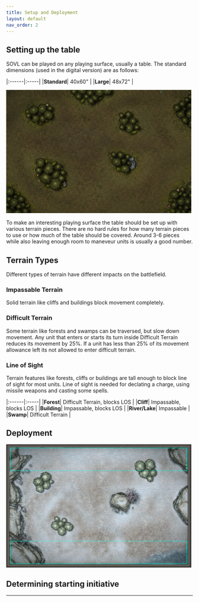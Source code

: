 ```yaml
---
title: Setup and Deployment
layout: default
nav_order: 2
---
```

## Setting up the table
SOVL can be played on any playing surface, usually a table. The standard dimensions (used in the digital version) are as follows:

|:------|:-----|
|**Standard**| 40x60" |
|**Large**| 48x72" |

<img style="float: center;" src="../assets/images/harrowingWoods.png" width="500">


To make an interesting playing surface the table should be set up with various terrain pieces. There are no hard rules for how many terrain pieces to use or how much of the table should be covered. Around 3-6 pieces while also leaving enough room to maneveur units is usually a good number.

## Terrain Types

Different types of terrain have different impacts on the battlefield.

### Impassable Terrain
Solid terrain like cliffs and buildings block movement completely.

### Difficult Terrain
 Some terrain like forests and swamps can be traversed, but slow down movement. Any unit that enters or starts its turn inside Difficult Terrain reduces its movement by 25%. If a unit has less than 25% of its movement allowance left its not allowed to enter difficult terrain.

### Line of Sight

 Terrain features like forests, cliffs or buildings are tall enough to block line of sight for most units. Line of sight is needed for declating a charge, using missile weapons and casting some spells.

|:------|:-----|
|**Forest**| Difficult Terrain, blocks LOS |
|**Cliff**| Impassable, blocks LOS  |
|**Building**| Impassable, blocks LOS  |
|**River/Lake**| Impassable |
|**Swamp**| Difficult Terrain |

## Deployment

<img style="float: center;" src="../assets/images/deploymentZones.png" width="500">


## Determining starting initiative

----